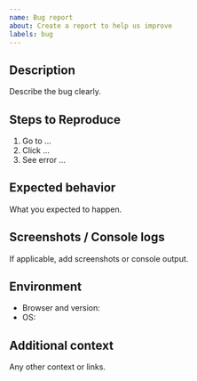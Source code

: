 ```yaml
---
name: Bug report
about: Create a report to help us improve
labels: bug
---
```


## Description

Describe the bug clearly.

## Steps to Reproduce

1. Go to ...
2. Click ...
3. See error ...

## Expected behavior

What you expected to happen.

## Screenshots / Console logs

If applicable, add screenshots or console output.

## Environment

- Browser and version:
- OS:

## Additional context

Any other context or links.
